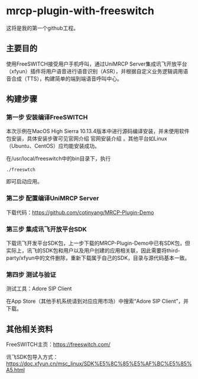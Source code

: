 # mrcp-plugin-with-freeswitch 

这将是我的第一个github工程。

## 主要目的 

使用FreeSWITCH接受用户手机呼叫，通过UniMRCP Server集成讯飞开放平台（xfyun）插件将用户语音进行语音识别（ASR），并根据自定义业务逻辑调用语音合成（TTS），构建简单的端到端语音呼叫中心。

## 构建步骤

### 第一步 安装编译FreeSWITCH

本次示例在MacOS High Sierra 10.13.4版本中进行源码编译安装，并未使用软件包安装，具体安装步骤可见官网介绍 官网安装介绍 ，其他平台如Linux（Ubuntu、CentOS）应均能安装成功。

在/usr/local/freeswitch中的bin目录下，执行

`./freeswtch`

即可启动应用。

### 第二步 配置编译UniMRCP Server

下载代码：https://github.com/cotinyang/MRCP-Plugin-Demo

### 第三步 集成讯飞开放平台SDK

下载讯飞开发平台SDK包，上一步下载的MRCP-Plugin-Demo中已有SDK包，但实际上，讯飞的SDK包和用户以及用户创建的应用相关联，因此需要将third-party/xfyun中的文件删除，重新下载属于自己的SDK，目录与源代码基本一致。

### 第四步 测试与验证

测试工具：Adore SIP Client

在App Store（其他手机系统请到对应应用市场）中搜索“Adore SIP Client”，并下载。

## 其他相关资料

FreeSWITCH主页：https://freeswitch.com/

讯飞SDK包导入方式：https://doc.xfyun.cn/msc_linux/SDK%E5%8C%85%E5%AF%BC%E5%85%A5.html
